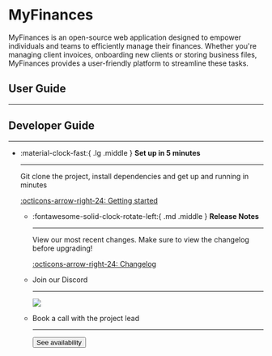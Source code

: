 # MyFinances

MyFinances is an open-source web application designed to empower individuals and teams to efficiently manage their finances.
Whether you're managing client invoices, onboarding new clients or storing business files, MyFinances provides a
user-friendly platform to streamline these tasks.

## User Guide
---



## Developer Guide
---

<div class="grid cards" markdown>

- :material-clock-fast:{ .lg .middle } __Set up in 5 minutes__

    ---

    Git clone the project, install dependencies and get up
    and running in minutes

    [:octicons-arrow-right-24: Getting started](getting-started/)

  - :fontawesome-solid-clock-rotate-left:{ .md .middle } __Release Notes__

      ---

    View our most recent changes. Make sure to view the changelog before upgrading!

    [:octicons-arrow-right-24: Changelog](changelog)

	<li>
        <p>Join our Discord</p>
        <hr>
        <a target="_blank" href="https://discord.gg/9kKG3SMbAr?utm_source=Discord%20Widget&utm_medium=Connect">
            <img src="https://discord.com/api/guilds/1139553863175778367/widget.png?style=banner2"/>
        </a>
        <li>
			<p>Book a call with the project lead</p>
			<hr>
			<button class="md-button" data-cal-link="treyww/myfinances-development-help"
					data-cal-namespace="myfinances-development-help" data-cal-config='{"layout":"month_view"}'>
					See availability</button>
		</li>
    </li>
</div>

<script type="text/javascript">
  (function (C, A, L) { let p = function (a, ar) { a.q.push(ar); }; let d = C.document; C.Cal = C.Cal || function () { let cal = C.Cal; let ar = arguments; if (!cal.loaded) { cal.ns = {}; cal.q = cal.q || []; d.head.appendChild(d.createElement("script")).src = A; cal.loaded = true; } if (ar[0] === L) { const api = function () { p(api, arguments); }; const namespace = ar[1]; api.q = api.q || []; if(typeof namespace === "string"){cal.ns[namespace] = cal.ns[namespace] || api;p(cal.ns[namespace], ar);p(cal, ["initNamespace", namespace]);} else p(cal, ar); return;} p(cal, ar); }; })(window, "https://app.cal.com/embed/embed.js", "init");
  Cal("init", "myfinances-development-help", {origin:"https://cal.com"});


  // Important: Please add the following attributes to the element that should trigger the calendar to open upon clicking.
  // `data-cal-link="treyww/myfinances-development-help"`
  // data-cal-namespace="myfinances-development-help"
  // `data-cal-config='{"layout":"month_view"}'`

  Cal.ns["myfinances-development-help"]("ui", {"styles":{"branding":{"brandColor":"#000000"}},"hideEventTypeDetails":false,"layout":"month_view"});
</script>
